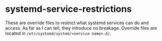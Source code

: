 # systemd-service-restrictions

These are override files to restrict what systemd services can do and access. As far as I can tell, they introduce no breakage. Override files are located in `/etc/systemd/system/<service name>.d/`.
